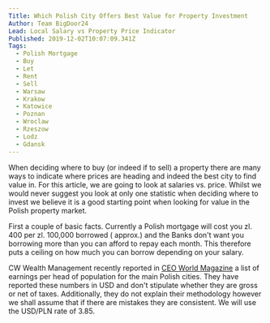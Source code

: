 ```yaml
---
Title: Which Polish City Offers Best Value for Property Investment
Author: Team BigDoor24
Lead: Local Salary vs Property Price Indicator
Published: 2019-12-02T10:07:09.341Z
Tags:
  - Polish Mortgage
  - Buy
  - Let
  - Rent
  - Sell
  - Warsaw
  - Krakow
  - Katowice
  - Poznan
  - Wroclaw
  - Rzeszow
  - Lodz
  - Gdansk
---
```

When deciding where to buy (or indeed if to sell) a property there are many ways to indicate where prices are heading and indeed the best city to find value in. For this article, we are going to look at salaries vs. price.  Whilst we would never suggest you look at only one statistic when deciding where to invest we believe it is a good starting point when looking for value in the Polish property market.



First a couple of basic facts. Currently a Polish mortgage will cost you zl. 400 per zl. 100,000 borrowed ( approx.) and the Banks don't want you borrowing more than you can afford to repay each month. This therefore puts a ceiling on how much you can borrow depending on your salary.

CW Wealth Management recently reported in [CEO World Magazine](https://ceoworld.biz/2019/07/29/where-polands-richest-live-the-top-10-wealthiest-cities/) a list of earnings per head of population for the main Polish cities. They have reported these numbers in USD and don't stipulate whether they are gross or net of taxes. Additionally, they do not explain their methodology however we shall assume that if there are mistakes they are consistent. We will use the USD/PLN rate of 3.85.
